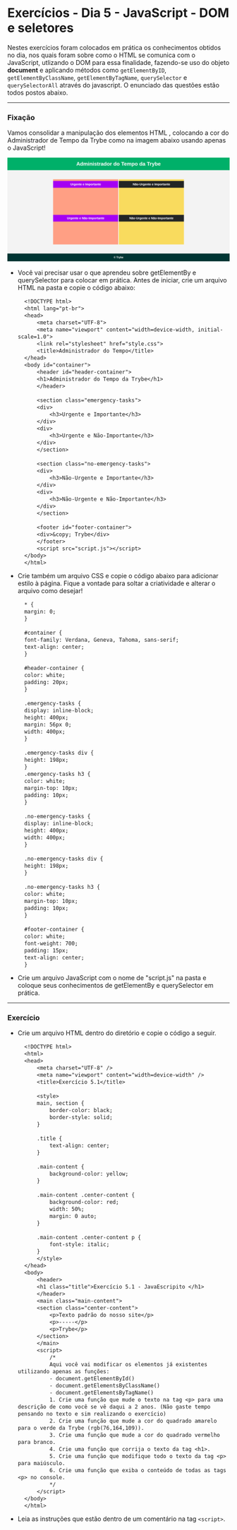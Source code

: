 # Exercícios - Dia 5 - JavaScript - DOM e seletores #

Nestes exercícios foram colocados em prática os conhecimentos obtidos no dia, nos quais foram sobre como o HTML se comunica com o JavaScript, utlizando o DOM para essa finalidade, fazendo-se uso do objeto __document__ e aplicando métodos como `getElementByID`, `getElementByClassName`, `getElementByTagName`, `querySelector` e `querySelectorAll` através do javascript. 
O enunciado das questões estão todos postos abaixo.
___


### Fixação ###

Vamos consolidar a manipulação dos elementos HTML , colocando a cor do Administrador de Tempo da Trybe como na imagem abaixo usando apenas o JavaScript!

![Imagem do exercicio de Fixacao!](Imagens/Administrador_de_Tempo_da_Trybe.png "Administrador de Tempo da Trybe ")

- Você vai precisar usar o que aprendeu sobre getElementBy e querySelector para colocar em prática.
Antes de iniciar, crie um arquivo HTML na pasta e copie o código abaixo:

        <!DOCTYPE html>
        <html lang="pt-br">
        <head>
            <meta charset="UTF-8">
            <meta name="viewport" content="width=device-width, initial-scale=1.0">
            <link rel="stylesheet" href="style.css">
            <title>Administrador do Tempo</title>
        </head>
        <body id="container">
            <header id="header-container">
            <h1>Administrador do Tempo da Trybe</h1>
            </header>

            <section class="emergency-tasks">
            <div>
                <h3>Urgente e Importante</h3>
            </div>
            <div>
                <h3>Urgente e Não-Importante</h3>
            </div>
            </section>

            <section class="no-emergency-tasks">
            <div>
                <h3>Não-Urgente e Importante</h3>
            </div>
            <div>
                <h3>Não-Urgente e Não-Importante</h3>
            </div>
            </section>

            <footer id="footer-container">
            <div>&copy; Trybe</div>
            </footer>
            <script src="script.js"></script>
        </body>
        </html>

- Crie também um arquivo CSS e copie o código abaixo para adicionar estilo à página. Fique a vontade para soltar a criatividade e alterar o arquivo como desejar!

        * {
        margin: 0;
        }

        #container {
        font-family: Verdana, Geneva, Tahoma, sans-serif;
        text-align: center;
        }

        #header-container {
        color: white;
        padding: 20px;
        }

        .emergency-tasks {
        display: inline-block;
        height: 400px;
        margin: 56px 0;
        width: 400px;
        }

        .emergency-tasks div {
        height: 198px;
        }
        .emergency-tasks h3 {
        color: white;
        margin-top: 10px;
        padding: 10px;
        }

        .no-emergency-tasks {
        display: inline-block;
        height: 400px;
        width: 400px;
        }

        .no-emergency-tasks div {
        height: 198px;
        }

        .no-emergency-tasks h3 {
        color: white;
        margin-top: 10px;
        padding: 10px;
        }

        #footer-container {
        color: white;
        font-weight: 700;
        padding: 15px;
        text-align: center;
        }

- Crie um arquivo JavaScript com o nome de "script.js" na pasta e coloque seus conhecimentos de getElementBy e querySelector em prática.
___

### Exercício ###

- Crie um arquivo HTML dentro do diretório e copie o código a seguir.

        <!DOCTYPE html>
        <html>
        <head>
            <meta charset="UTF-8" />
            <meta name="viewport" content="width=device-width" />
            <title>Exercício 5.1</title>
            
            <style>
            main, section {
                border-color: black;
                border-style: solid;
            }

            .title {
                text-align: center;
            }

            .main-content {
                background-color: yellow;
            }

            .main-content .center-content {
                background-color: red;
                width: 50%;
                margin: 0 auto;
            }

            .main-content .center-content p {
                font-style: italic;
            }
            </style>
        </head>
        <body>
            <header> 
            <h1 class="title">Exercício 5.1 - JavaEscripito </h1>
            </header>    
            <main class="main-content">
            <section class="center-content">
                <p>Texto padrão do nosso site</p>
                <p>-----</p>
                <p>Trybe</p>
            </section>
            </main>
            <script>
                /*
                Aqui você vai modificar os elementos já existentes utilizando apenas as funções:
                - document.getElementById()
                - document.getElementsByClassName()
                - document.getElementsByTagName()
                1. Crie uma função que mude o texto na tag <p> para uma descrição de como você se vê daqui a 2 anos. (Não gaste tempo pensando no texto e sim realizando o exercício)
                2. Crie uma função que mude a cor do quadrado amarelo para o verde da Trybe (rgb(76,164,109)).
                3. Crie uma função que mude a cor do quadrado vermelho para branco.
                4. Crie uma função que corrija o texto da tag <h1>.
                5. Crie uma função que modifique todo o texto da tag <p> para maiúsculo.
                6. Crie uma função que exiba o conteúdo de todas as tags <p> no console.
                */
            </script>
        </body>
        </html>

- Leia as instruções que estão dentro de um comentário na tag `<script>`.

